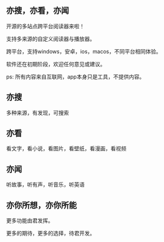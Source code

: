 
## 亦搜，亦看，亦闻

开源的多站点跨平台阅读器来啦！

支持多来源的自定义阅读器与播放器。

跨平台，支持windows，安卓，ios，macos，不同平台相同体验。

软件还在初期阶段，欢迎任何意见或建议。

ps: 所有内容来自互联网，app本身只是工具，不提供内容。

## 亦搜

多种来源，有发现，可搜索

## 亦看

看文字，看小说，看图片，看壁纸，看漫画，看视频

## 亦闻

听故事，听有声，听音乐，听英语

## 亦你所想，亦你所能

更多功能由君发挥。

更多的期待，更多的选择，待君开发。

